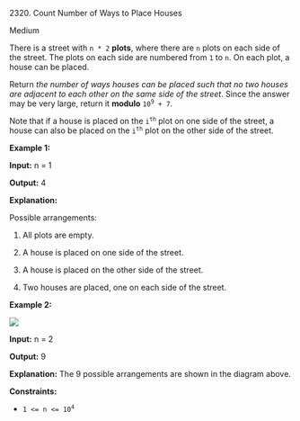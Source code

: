 2320\. Count Number of Ways to Place Houses

Medium

There is a street with `n * 2` **plots**, where there are `n` plots on each side of the street. The plots on each side are numbered from `1` to `n`. On each plot, a house can be placed.

Return _the number of ways houses can be placed such that no two houses are adjacent to each other on the same side of the street_. Since the answer may be very large, return it **modulo** <code>10<sup>9</sup> + 7</code>.

Note that if a house is placed on the <code>i<sup>th</sup></code> plot on one side of the street, a house can also be placed on the <code>i<sup>th</sup></code> plot on the other side of the street.

**Example 1:**

**Input:** n = 1

**Output:** 4

**Explanation:**

Possible arrangements:

1. All plots are empty.

2. A house is placed on one side of the street.

3. A house is placed on the other side of the street.

4. Two houses are placed, one on each side of the street.

**Example 2:**

![](https://leetcode-in-java.github.io/src/main/java/g2301_2400/s2320_count_number_of_ways_to_place_houses/arrangements.png)

**Input:** n = 2

**Output:** 9

**Explanation:** The 9 possible arrangements are shown in the diagram above.

**Constraints:**

*   <code>1 <= n <= 10<sup>4</sup></code>